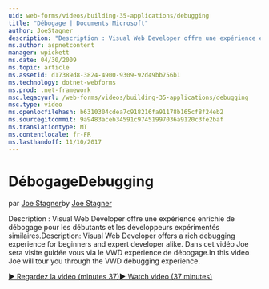 ```yaml
---
uid: web-forms/videos/building-35-applications/debugging
title: "Débogage | Documents Microsoft"
author: JoeStagner
description: "Description : Visual Web Developer offre une expérience enrichie de débogage pour les débutants et les développeurs expérimentés similaires. Dans cette vidéo, Jacques sera Parcourir via le VW..."
ms.author: aspnetcontent
manager: wpickett
ms.date: 04/30/2009
ms.topic: article
ms.assetid: d17389d8-3824-4900-9309-92d49bb756b1
ms.technology: dotnet-webforms
ms.prod: .net-framework
msc.legacyurl: /web-forms/videos/building-35-applications/debugging
msc.type: video
ms.openlocfilehash: b6310304cdea7c918216fa91178b165cf8f24eb2
ms.sourcegitcommit: 9a9483aceb34591c97451997036a9120c3fe2baf
ms.translationtype: MT
ms.contentlocale: fr-FR
ms.lasthandoff: 11/10/2017
---
```

<a name="debugging"></a><span data-ttu-id="12078-104">Débogage</span><span class="sxs-lookup"><span data-stu-id="12078-104">Debugging</span></span>
====================
<span data-ttu-id="12078-105">par [Joe Stagner](https://github.com/JoeStagner)</span><span class="sxs-lookup"><span data-stu-id="12078-105">by [Joe Stagner](https://github.com/JoeStagner)</span></span>

<span data-ttu-id="12078-106">Description : Visual Web Developer offre une expérience enrichie de débogage pour les débutants et les développeurs expérimentés similaires.</span><span class="sxs-lookup"><span data-stu-id="12078-106">Description: Visual Web Developer offers a rich debugging experience for beginners and expert developer alike.</span></span> <span data-ttu-id="12078-107">Dans cet vidéo Joe sera visite guidée vous via le VWD expérience de débogage.</span><span class="sxs-lookup"><span data-stu-id="12078-107">In this video Joe will tour you through the VWD debugging experience.</span></span>

[<span data-ttu-id="12078-108">&#9654; Regardez la vidéo (minutes 37)</span><span class="sxs-lookup"><span data-stu-id="12078-108">&#9654; Watch video (37 minutes)</span></span>](https://channel9.msdn.com/Blogs/ASP-NET-Site-Videos/debugging)
